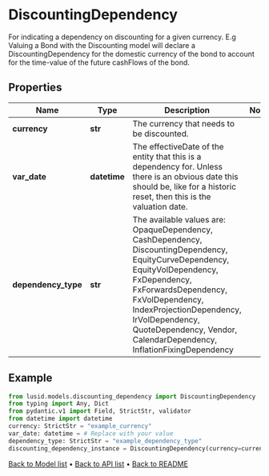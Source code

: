 # DiscountingDependency

For indicating a dependency on discounting for a given currency. E.g Valuing a Bond with the Discounting model will declare a DiscountingDependency for the domestic currency of the bond to account for the time-value of the future cashFlows of the bond.
## Properties
Name | Type | Description | Notes
------------ | ------------- | ------------- | -------------
**currency** | **str** | The currency that needs to be discounted. | 
**var_date** | **datetime** | The effectiveDate of the entity that this is a dependency for. Unless there is an obvious date this should be, like for a historic reset, then this is the valuation date. | 
**dependency_type** | **str** | The available values are: OpaqueDependency, CashDependency, DiscountingDependency, EquityCurveDependency, EquityVolDependency, FxDependency, FxForwardsDependency, FxVolDependency, IndexProjectionDependency, IrVolDependency, QuoteDependency, Vendor, CalendarDependency, InflationFixingDependency | 
## Example

```python
from lusid.models.discounting_dependency import DiscountingDependency
from typing import Any, Dict
from pydantic.v1 import Field, StrictStr, validator
from datetime import datetime
currency: StrictStr = "example_currency"
var_date: datetime = # Replace with your value
dependency_type: StrictStr = "example_dependency_type"
discounting_dependency_instance = DiscountingDependency(currency=currency, var_date=var_date, dependency_type=dependency_type)

```

[Back to Model list](../README.md#documentation-for-models) &#8226; [Back to API list](../README.md#documentation-for-api-endpoints) &#8226; [Back to README](../README.md)


